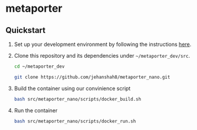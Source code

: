 # metaporter

## Quickstart

1. Set up your development environment by following the instructions [here](https://github.com/NVIDIA-ISAAC-ROS/isaac_ros_common/blob/main/docs/dev-env-setup.md).  

2. Clone this repository and its dependencies under `~/metaporter_dev/src`.

    ```bash
    cd ~/metaporter_dev
    ```

    ```bash
    git clone https://github.com/jehanshah8/metaporter_nano.git
    ```
3. Build the container using our convinience script
    ```bash
    bash src/metaporter_nano/scripts/docker_build.sh
    ```
4. Run the container 
    ```bash
    bash src/metaporter_nano/scripts/docker_run.sh
    ```
